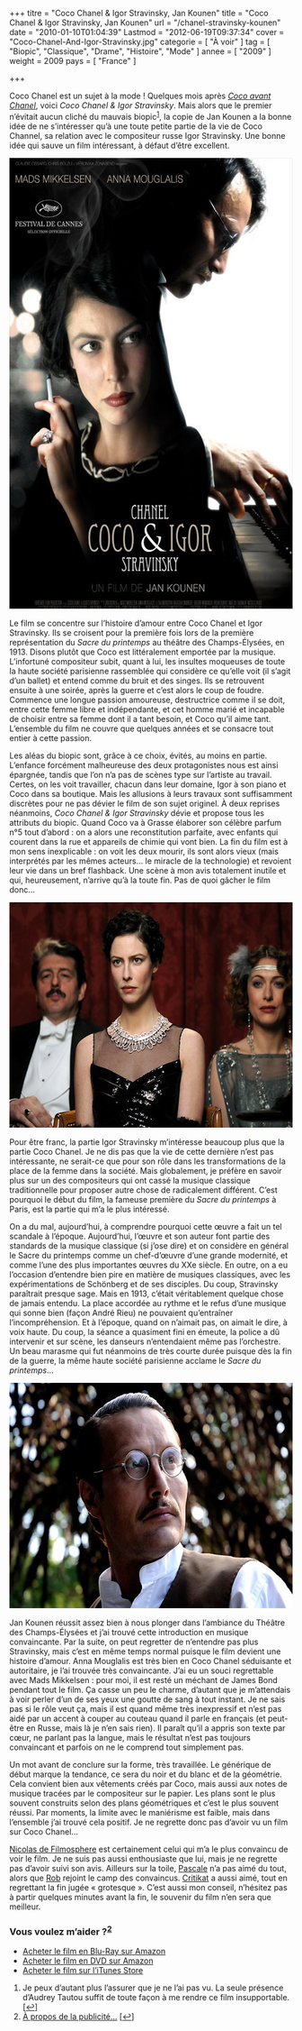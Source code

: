 +++
titre = "Coco Chanel &#038; Igor Stravinsky, Jan Kounen"
title = "Coco Chanel &#038; Igor Stravinsky, Jan Kounen"
url = "/chanel-stravinsky-kounen"
date = "2010-01-10T01:04:39"
Lastmod = "2012-06-19T09:37:34"
cover = "Coco-Chanel-And-Igor-Stravinsky.jpg"
categorie = [ "À voir" ]
tag = [ "Biopic", "Classique", "Drame", "Histoire", "Mode" ]
annee = [ "2009" ]
weight = 2009
pays = [ "France" ]

+++

<p>Coco Chanel est un sujet à la mode ! Quelques mois après <em><a href="http://www.allocine.fr/film/fichefilm_gen_cfilm=128901.html">Coco avant Chanel</a></em>, voici <em>Coco Chanel &amp; Igor Stravinsky</em>. Mais alors que le premier n&rsquo;évitait aucun cliché du mauvais biopic<sup><a href="#footnote_0_2437" id="identifier_0_2437" class="footnote-link footnote-identifier-link" title="Je peux d&rsquo;autant plus l&rsquo;assurer que je ne l&rsquo;ai pas vu. La seule pr&eacute;sence d&rsquo;Audrey Tautou suffit de toute fa&ccedil;on &agrave; me rendre ce film insupportable.">1</a></sup>, la copie de Jan Kounen a la bonne idée de ne s&rsquo;intéresser qu&rsquo;à une toute petite partie de la vie de Coco Channel, sa relation avec le compositeur russe Igor Stravinsky. Une bonne idée qui sauve un film intéressant, à défaut d&rsquo;être excellent.</p>
<div style="text-align: center;"><img class="aligncenter" src="coco-chanel-igor-stravinsky-kounen.jpg" border="0" alt="coco-chanel-igor-stravinsky-kounen.jpg" width="600" height="800" /></div>
<p>Le film se concentre sur l&rsquo;histoire d&rsquo;amour entre Coco Chanel et Igor Stravinsky. Ils se croisent pour la première fois lors de la première représentation du <em>Sacre du printemps</em> au théâtre des Champs-Élysées, en 1913. Disons plutôt que Coco est littéralement emportée par la musique. L&rsquo;infortuné compositeur subit, quant à lui, les insultes moqueuses de toute la haute société parisienne rassemblée qui considère ce qu&rsquo;elle voit (il s&rsquo;agit d&rsquo;un ballet) et entend comme du bruit et des singes. Ils se retrouvent ensuite à une soirée, après la guerre et c&rsquo;est alors le coup de foudre. Commence une longue passion amoureuse, destructrice comme il se doit, entre cette femme libre et indépendante, et cet homme marié et incapable de choisir entre sa femme dont il a tant besoin, et Coco qu&rsquo;il aime tant. L&rsquo;ensemble du film ne couvre que quelques années et se consacre tout entier à cette passion.</p>
<p>Les aléas du biopic sont, grâce à ce choix, évités, au moins en partie. L&rsquo;enfance forcément malheureuse des deux protagonistes nous est ainsi épargnée, tandis que l&rsquo;on n&rsquo;a pas de scènes type sur l&rsquo;artiste au travail. Certes, on les voit travailler, chacun dans leur domaine, Igor à son piano et Coco dans sa boutique. Mais les allusions à leurs travaux sont suffisamment discrètes pour ne pas dévier le film de son sujet originel. À deux reprises néanmoins, <em>Coco Chanel &amp; Igor Stravinsky</em> dévie et propose tous les attributs du biopic. Quand Coco va à Grasse élaborer son célèbre parfum n°5 tout d&rsquo;abord : on a alors une reconstitution parfaite, avec enfants qui courent dans la rue et appareils de chimie qui vont bien. La fin du film est à mon sens inexplicable : on voit les deux mourir, ils sont alors vieux (mais interprétés par les mêmes acteurs&#8230; le miracle de la technologie) et revoient leur vie dans un bref flashback. Une scène à mon avis totalement inutile et qui, heureusement, n&rsquo;arrive qu&rsquo;à la toute fin. Pas de quoi gâcher le film donc&#8230;</p>
<div style="text-align: center;"><img class="aligncenter" src="coco-chanel-mouglalis.jpg" border="0" alt="coco-chanel-mouglalis.jpg" width="600" height="400" /></div>
<p>Pour être franc, la partie Igor Stravinsky m&rsquo;intéresse beaucoup plus que la partie Coco Chanel. Je ne dis pas que la vie de cette dernière n&rsquo;est pas intéressante, ne serait-ce que pour son rôle dans les transformations de la place de la femme dans la société. Mais globalement, je préfère en savoir plus sur un des compositeurs qui ont cassé la musique classique traditionnelle pour proposer autre chose de radicalement différent. C&rsquo;est pourquoi le début du film, la fameuse première du <em>Sacre du printemps</em> à Paris, est la partie qui m&rsquo;a le plus intéressé.</p>
<p>On a du mal, aujourd&rsquo;hui, à comprendre pourquoi cette œuvre a fait un tel scandale à l&rsquo;époque. Aujourd&rsquo;hui, l&rsquo;œuvre et son auteur font partie des standards de la musique classique (si j&rsquo;ose dire) et on considère en général le Sacre du printemps comme un chef-d&rsquo;œuvre d&rsquo;une grande modernité, et comme l&rsquo;une des plus importantes œuvres du XXe siècle. En outre, on a eu l&rsquo;occasion d&rsquo;entendre bien pire en matière de musiques classiques, avec les expérimentations de Schönberg et de ses disciples. Du coup, Stravinsky paraîtrait presque sage. Mais en 1913, c&rsquo;était véritablement quelque chose de jamais entendu. La place accordée au rythme et le refus d&rsquo;une musique qui sonne bien (façon André Rieu) ne pouvaient qu&rsquo;entraîner l&rsquo;incompréhension. Et à l&rsquo;époque, quand on n&rsquo;aimait pas, on aimait le dire, à voix haute. Du coup, la séance a quasiment fini en émeute, la police a dû intervenir et sur scène, les danseurs n&rsquo;entendaient même pas l&rsquo;orchestre. Un beau marasme qui fut néanmoins de très courte durée puisque dès la fin de la guerre, la même haute société parisienne acclame le <em>Sacre du printemps</em>…</p>
<div style="text-align: center;"><img class="aligncenter" src="igor-stravinsky-Mikkelsen.jpg" border="0" alt="igor-stravinsky-Mikkelsen.jpg" width="600" height="400" /></div>
<p>Jan Kounen réussit assez bien à nous plonger dans l&rsquo;ambiance du Théâtre des Champs-Élysées et j&rsquo;ai trouvé cette introduction en musique convaincante. Par la suite, on peut regretter de n&rsquo;entendre pas plus Stravinsky, mais c&rsquo;est en même temps normal puisque le film devient une histoire d&rsquo;amour. Anna Mouglalis est très bien en Coco Chanel séduisante et autoritaire, je l&rsquo;ai trouvée très convaincante. J&rsquo;ai eu un souci regrettable avec Mads Mikkelsen : pour moi, il est resté un méchant de James Bond pendant tout le film. Ça casse un peu le charme, d&rsquo;autant que je m&rsquo;attendais à voir perler d&rsquo;un de ses yeux une goutte de sang à tout instant. Je ne sais pas si le rôle veut ça, mais il est quand même très inexpressif et n&rsquo;est pas aidé par un accent à couper au couteau quand il parle en français (et peut-être en Russe, mais là je n’en sais rien). Il paraît qu&rsquo;il a appris son texte par cœur, ne parlant pas la langue, mais le résultat n&rsquo;est pas toujours convaincant et parfois on ne le comprend tout simplement pas.</p>
<p>Un mot avant de conclure sur la forme, très travaillée. Le générique de début marque la tendance, ce sera du noir et du blanc et de la géométrie. Cela convient bien aux vêtements créés par Coco, mais aussi aux notes de musique tracées par le compositeur sur le papier. Les plans sont le plus souvent construits selon des plans géométriques et c&rsquo;est le plus souvent réussi. Par moments, la limite avec le maniérisme est faible, mais dans l&rsquo;ensemble j&rsquo;ai trouvé cela positif. Je ne regrette donc pas d&rsquo;avoir vu un film sur Coco Chanel&#8230;</p>
<p><a href="http://www.filmosphere.com/2010/01/critique-coco-chanel-igor-stravinsky-2009/">Nicolas de Filmosphere</a> est certainement celui qui m&rsquo;a le plus convaincu de voir le film. Je ne suis pas aussi enthousiaste que lui, mais je ne regrette pas d&rsquo;avoir suivi son avis. Ailleurs sur la toile, <a href="http://www.surlarouteducinema.com/archive/2010/01/06/coco-chanel-et-igor-stravinsky-de-jan-kounen.html">Pascale</a> n&rsquo;a pas aimé du tout, alors que <a href="http://www.toujoursraison.com/2010/01/coco-chanel-igor-stravinsky.html">Rob</a> rejoint le camp des convaincus. <a href="http://www.critikat.com/Coco-Chanel-Igor-Stravinsky.html">Critikat</a> a aussi aimé, tout en regrettant la fin jugée &laquo;&nbsp;grotesque&nbsp;&raquo;. C&rsquo;est aussi mon conseil, n&rsquo;hésitez pas à partir quelques minutes avant la fin, le souvenir du film n&rsquo;en sera que meilleur.</p>
<div class="amazon">
<h3>Vous voulez m&rsquo;aider ?<sup><a href="#footnote_1_2437" id="identifier_1_2437" class="footnote-link footnote-identifier-link" title="&Agrave; propos de la publicit&eacute;&hellip;">2</a></sup></h3>
<ul>
<li><a href="http://www.amazon.fr/gp/product/B006LNAB90/ref=as_li_ss_tl?ie=UTF8&#038;tag=leblogdenic07-21&#038;linkCode=as2&#038;camp=1642&#038;creative=19458&#038;creativeASIN=B006LNAB90">Acheter le film en Blu-Ray sur Amazon</a></li>
<li><a href="http://www.amazon.fr/gp/product/B006LNA92O/ref=as_li_ss_tl?ie=UTF8&#038;tag=leblogdenic07-21&#038;linkCode=as2&#038;camp=1642&#038;creative=19458&#038;creativeASIN=B006LNA92O">Acheter le film en DVD sur Amazon</a></li>
<li><a href="http://itunes.apple.com/fr/movie/coco-chanel-et-igor-stravinsky/id401880095">Acheter le film sur l&rsquo;iTunes Store</a></li>
</ul>
</div>
<ol class="footnotes"><li id="footnote_0_2437" class="footnote">Je peux d&rsquo;autant plus l&rsquo;assurer que je ne l&rsquo;ai pas vu. La seule présence d&rsquo;Audrey Tautou suffit de toute façon à me rendre ce film insupportable. [<a href="#identifier_0_2437" class="footnote-link footnote-back-link">&#8617;</a>]</li><li id="footnote_1_2437" class="footnote"><a href="http://voiretmanger.fr/soutien/">À propos de la publicité…</a> [<a href="#identifier_1_2437" class="footnote-link footnote-back-link">&#8617;</a>]</li></ol>
